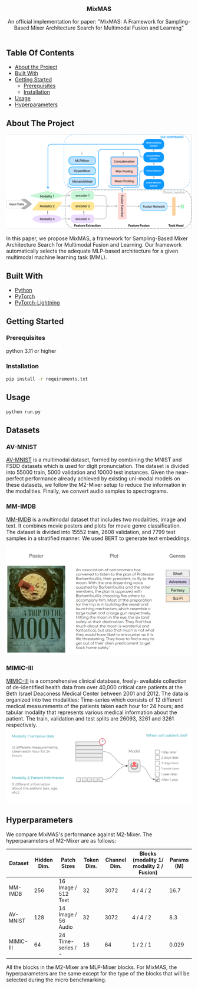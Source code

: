 <h3 align="center">MixMAS</h3>

<p align="center">
  An official implementation for paper: "MixMAS: A Framework for Sampling-Based Mixer Architecture Search for Multimodal Fusion and Learning"
  <br/>
  <br/>

## Table Of Contents

* [About the Project](#about-the-project)
* [Built With](#built-with)
* [Getting Started](#getting-started)
    * [Prerequisites](#prerequisites)
    * [Installation](#installation)
* [Usage](#usage)
* [Hyperparameters](#hyperparameters)

## About The Project

![MixMAS](images/mixmas.png)

In this paper, we propose MixMAS, a framework for Sampling-Based Mixer Architecture Search for Multimodal Fusion and
Learning. Our framework automatically selects the adequate MLP-based architecture for a given multimodal machine
learning task (MML).

## Built With

* [Python](https://www.python.org/)
* [PyTorch](https://pytorch.org/)
* [PyTorch-Lightning](https://www.pytorchlightning.ai/index.html)

## Getting Started

### Prerequisites

python 3.11 or higher

### Installation

```bash
pip install -r requirements.txt
```

## Usage

```bash
python run.py
```

## Datasets

### AV-MNIST
[AV-MNIST](https://github.com/slyviacassell/_MFAS/tree/master) is a 
multimodal dataset, formed by combining the MNIST and FSDD datasets
which is used
for digit pronunciation. The dataset is divided into 55000 train,
5000 validation and 10000 test instances. Given the near-
perfect performance already achieved by existing uni-modal
models on these datasets, we follow the M2-Mixer setup
to reduce the information in the modalities. Finally, we convert
audio samples to spectrograms.

### MM-IMDB
[MM-IMDB](https://github.com/johnarevalo/gmu-mmimdb) is a multimodal dataset that includes two
modalities, image and text. It combines movie posters and
plots for movie genre classification. The dataset is divided
into 15552 train, 2608 validation, and 7799 test samples
in a stratified manner. We used BERT to generate text
embeddings.

![mm-imdb.png](images/mm-imdb.png)

### MIMIC-III

[MIMIC-III](https://physionet.org/content/mimiciii/1.4/)  is a comprehensive clinical database, freely-
available collection of de-identified health data from over
40,000 critical care patients at the Beth Israel Deaconess
Medical Center between 2001 and 2012. The data is organized
into two modalities: Time-series which consists of 12 different
medical measurements of the patients taken each hour for 24
hours; and tabular modality that represents various medical
information about the patient. The train, validation and test
splits are 26093, 3261 and 3261 respectively.
![mimic.png](images/mimic.png)

## Hyperparameters

We compare MixMAS's performance against M2-Mixer. The hyperparameters of M2-Mixer are as follows:

| Dataset   | Hidden Dim. | Patch Sizes         | Token Dim. | Channel Dim. | Blocks (modality 1/ modality 2 / Fusion) | Params (M) |
|-----------|-------------|---------------------|------------|--------------|------------------------------------------|------------|
| MM-IMDB   | 256         | 16 Image / 512 Text | 32         | 3072         | 4 / 4 / 2                                | 16.7       |
| AV-MNIST  | 128         | 14 Image / 56 Audio | 32         | 3072         | 4 / 4 / 2                                | 8.3        |
| MIMIC-III | 64          | 24 Time-series / -  | 16         | 64           | 1 / 2 / 1                                | 0.029      |

All the blocks in the M2-Mixer are MLP-Mixer blocks.
For MixMAS,
the hyperparameters are the same except for the type of the blocks that will be selected during the micro benchmarking.